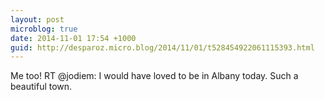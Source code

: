 ```yaml
---
layout: post
microblog: true
date: 2014-11-01 17:54 +1000
guid: http://desparoz.micro.blog/2014/11/01/t528454922061115393.html
---
```

Me too! RT @jodiem: I would have loved to be in Albany today. Such a beautiful town.
